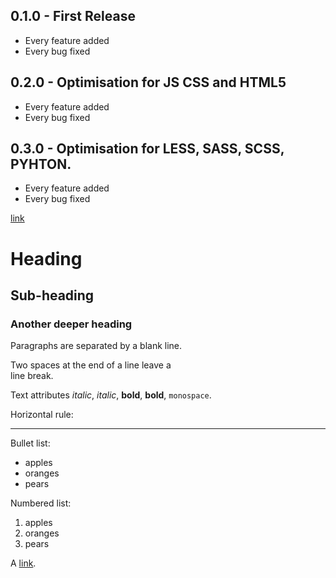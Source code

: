 ## 0.1.0 - First Release
* Every feature added
* Every bug fixed

## 0.2.0 - Optimisation for JS CSS and HTML5
* Every feature added
* Every bug fixed

## 0.3.0 - Optimisation for LESS, SASS, SCSS, PYHTON.
* Every feature added
* Every bug fixed

[link](http://www.autreplanete.com)

# Heading

## Sub-heading

### Another deeper heading

Paragraphs are separated
by a blank line.

Two spaces at the end of a line leave a  
line break.

Text attributes _italic_, *italic*, __bold__, **bold**, `monospace`.

Horizontal rule:

---

Bullet list:

  * apples
  * oranges
  * pears

Numbered list:

  1. apples
  2. oranges
  3. pears

A [link](http://example.com).
